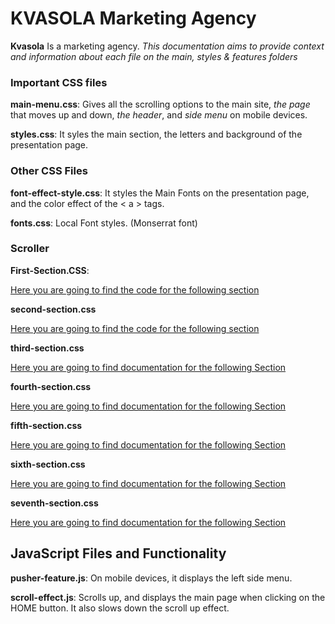 # KVASOLA Marketing Agency


**Kvasola** Is a marketing agency. _This documentation aims to provide context and
information about each file on the main, styles & features folders_


### Important CSS files


**main-menu.css**: Gives all the scrolling options to the main site, _the page_ that moves up and down, _the header_, and _side menu_ on mobile devices.

**styles.css**: It syles the main section, the letters and background of the presentation page.


### Other CSS Files

**font-effect-style.css**: It styles the Main Fonts on the presentation page, and the color effect of the < a > tags.

**fonts.css**: Local Font styles. (Monserrat font)


### Scroller

**First-Section.CSS**: 

[Here you are going to find the code for the following section](md-docs/about-us.png)

**second-section.css**

[Here you are going to find the code for the following section](md-docs/markets.png)

**third-section.css**

[Here you are going to find documentation for the following Section](md-docs/services.png)

**fourth-section.css**

[Here you are going to find documentation for the following Section](md-docs/the-team.png)


**fifth-section.css**

[Here you are going to find documentation for the following Section](md-docs/scroller.png)


**sixth-section.css**

[Here you are going to find documentation for the following Section](md-docs/clients.png)


**seventh-section.css**

[Here you are going to find documentation for the following Section](md-docs/footer.png)



## JavaScript Files and Functionality


**pusher-feature.js**: On mobile devices, it displays the left side menu.

**scroll-effect.js**: Scrolls up, and displays the main page when clicking on the HOME button. It also slows down the scroll up effect.